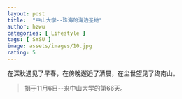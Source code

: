 ```yaml
---
layout: post
title:  "中山大学--珠海的海边圣地"
author: hzwu
categories: [ Lifestyle ]
tags: [ SYSU ]
image: assets/images/10.jpg
rating: 5
---
```

在深秋遇见了早春，在傍晚邂逅了清晨，在尘世望见了终南山。
>摄于11月6日--来中山大学的第66天。


